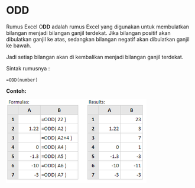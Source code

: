 # ODD

Rumus Excel O**DD** adalah rumus Excel yang digunakan untuk membulatkan bilangan menjadi bilangan ganjil terdekat. Jika bilangan positif akan dibulatkan ganjil ke atas, sedangkan bilangan negatif akan dibulatkan ganjil ke bawah.

Jadi setiap bilangan akan di kembalikan menjadi bilangan ganjil terdekat.

Sintak rumusnya :

```text
=ODD(number)
```

**Contoh:**

![](../.gitbook/assets/odd.PNG)

